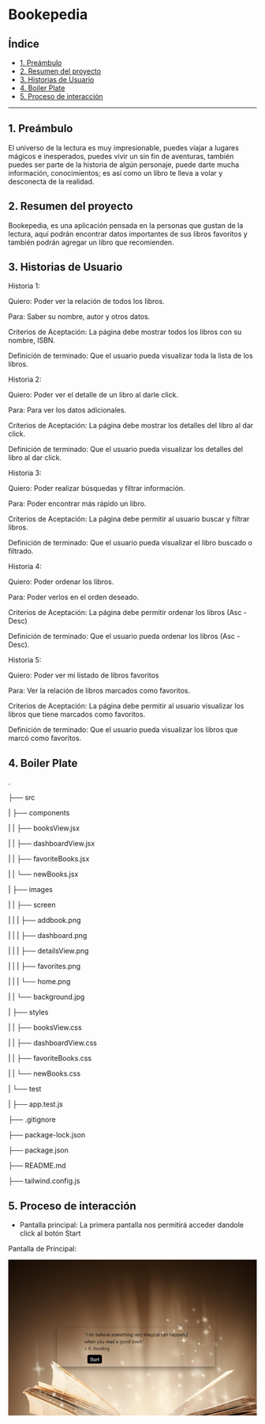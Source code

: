# Bookepedia

## Índice

* [1. Preámbulo](#1-preámbulo)
* [2. Resumen del proyecto](#2-resumen-del-proyecto)
* [3. Historias de Usuario](#3-historias-de-usuario)
* [4. Boiler Plate](#4-boiler-plate)
* [5. Proceso de interacción](#5-proceso-de-interacción)


***

## 1. Preámbulo

El universo de la lectura es muy impresionable, puedes viajar a lugares mágicos e inesperados, puedes vivir un sin fin de aventuras, también puedes ser parte de la historia de algún personaje, puede darte mucha información, conocimientos; es así como un libro te lleva a volar y desconecta de la realidad. 
 
## 2. Resumen del proyecto
Bookepedia, es una aplicación pensada en la personas que gustan de la lectura, aquí podrán encontrar datos importantes de sus libros favoritos y también podrán agregar un libro que recomienden.

## 3. Historias de Usuario

Historia 1:

Quiero: Poder ver la relación de todos los libros.

Para: Saber su nombre, autor y otros datos.

Criterios de Aceptación:
La página debe mostrar todos los libros con su nombre, ISBN.

Definición de terminado:
Que el usuario pueda visualizar toda la lista de los libros.

Historia 2:

Quiero: Poder ver el detalle de un libro al darle click.

Para: Para ver los datos adicionales.

Criterios de Aceptación:
La página debe mostrar los detalles del libro al dar click.

Definición de terminado:
Que el usuario pueda visualizar los detalles del libro al dar click.

Historia 3:

Quiero: Poder realizar búsquedas y filtrar información.

Para: Poder encontrar más rápido un libro. 

Criterios de Aceptación:
La página debe permitir al usuario buscar y filtrar libros. 

Definición de terminado:
Que el usuario pueda visualizar el libro buscado o filtrado. 

Historia 4:

Quiero: Poder ordenar los libros. 

Para: Poder verlos en el orden deseado.

Criterios de Aceptación:
La página debe permitir ordenar los libros (Asc -Desc)

Definición de terminado:
Que el usuario pueda ordenar los libros (Asc -Desc).

Historia 5:

Quiero: Poder ver mi listado de libros favoritos

Para: Ver la relación de libros marcados como favoritos. 

Criterios de Aceptación:
La página debe permitir al usuario visualizar los libros que tiene marcados como favoritos.

Definición de terminado:
Que el usuario pueda visualizar los libros que marcó como favoritos. 

## 4. Boiler Plate
.

├── src

|  ├── components 

|  |  ├── booksView.jsx

|  |  ├── dashboardView.jsx

|  |  ├── favoriteBooks.jsx

|  |  └── newBooks.jsx

|  ├── images

|  |  ├── screen

|  |  |  ├── addbook.png

|  |  |  ├── dashboard.png

|  |  |  ├── detailsView.png

|  |  |  ├── favorites.png

|  |  |  └── home.png

|  |  └── background.jpg

|  ├── styles

|  |  ├── booksView.css

|  |  ├── dashboardView.css

|  |  ├── favoriteBooks.css

|  |  └── newBooks.css

|   └── test

|   ├── app.test.js

├── .gitignore

├── package-lock.json

├── package.json

├── README.md

├── tailwind.config.js

## 5. Proceso de interacción
-	Pantalla principal: La primera pantalla nos permitirá acceder dandole click al botón Start

Pantalla de Principal:

![Pantalla de principal](https://github.com/chrisolivos/bookepedia/blob/main/src/images/screen/home.png)



